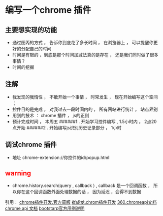 

编写一个chrome 插件 
================================

主要想实现的功能  
-------------------------------
+  通过图丙的方式 ， 告诉你到底花了多长时间 ， 在浏览器上 ， 可以提醒你更好的分配自己的时间 
+  时间是有限的 ，到底是那个时间加减法真的是存在 ， 还是我们同时做了很多事情？
+  时间的挖掘






注解  
------------------------
+  我发现的我惰性 ， 不敢开始一个事情 ， 时常发生 ， 现在开始编写这个空间 ；
+  控件目的是完成 ， 对我过去一段时间内的 ， 所有网站进行统计 ， 站点界别
+  用到的技术 ： chrome 插件 ， js的正则  
+  预计完成时间 ， 本周五
######1 . 开始学习控件编写 , 1.5小时内 ， 2点20点开始
######2 . 开始编写js识别历史记录部分 ， 1小时 



调试chrome 插件
-------------------
+  地址 chrome-extension://你控件的id/popup.html   

<font color="red">warning</font>
-------------
+   chrome.history.search(query , callback ) , callback 是一个回调函数 ， 所以你在这个回调函数外面处理数据的话 ， 因为延迟 ，会得不到数据

引用：
<a href="http://chrome.liuyixi.com/overview.html">chrome插件开发.官方简版</a> 
<a href="http://blog.csdn.net/xiaoxian8023/article/details/24457767">崔成龙.chrom插件开发</a>
<a href="http://open.chrome.360.cn/html/dev_history.html">360.chromeapi文档</a>
<a href="http://chrome.liuyixi.com/history.html#type-HistoryItem">chrome api 文档</a>
<a href="http://v3.bootcss.com/css/#code">bootstarp官方用例说明</a>